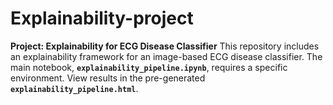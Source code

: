 # Explainability-project
**Project: Explainability for ECG Disease Classifier**  This repository includes an explainability framework for an image-based ECG disease classifier. The main notebook, **`explainability_pipeline.ipynb`**, requires a specific environment. View results in the pre-generated **`explainability_pipeline.html`**.
